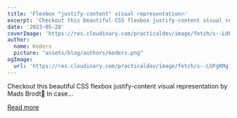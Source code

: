 ```yaml
---
title: 'Flexbox "justify-content" visual representation🔥'
excerpt: 'Checkout this beautiful CSS flexbox justify-content visual representation by Mads Brodt🤯    In case...'
date: '2023-05-28'
coverImage: 'https://res.cloudinary.com/practicaldev/image/fetch/s--LUFgKMg1--/c_imagga_scale,f_auto,fl_progressive,h_420,q_auto,w_1000/https://dev-to-uploads.s3.amazonaws.com/uploads/articles/9ybdvog072iedj5h9o95.png'
author:
  name: Koders
  picture: "assets/blog/authors/koders.png"
ogImage:
  url: 'https://res.cloudinary.com/practicaldev/image/fetch/s--LUFgKMg1--/c_imagga_scale,f_auto,fl_progressive,h_420,q_auto,w_1000/https://dev-to-uploads.s3.amazonaws.com/uploads/articles/9ybdvog072iedj5h9o95.png'
---
```


Checkout this beautiful CSS flexbox justify-content visual representation by Mads Brodt🤯    In case...

[Read more](https://dev.to/arafat4693/flexbox-justify-content-visual-representation-4c22)
